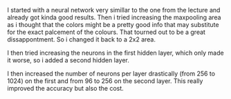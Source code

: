 I started with a neural network very simillar to the one from the lecture and already got kinda good results.
Then i tried increasing the maxpooling area as i thought that the colors might be a pretty good info that may substitute for the exact palcement of the colours.
    That tourned out to be a great dissappontment. So i changed it back to a 2x2 area.

I then tried increasing the neurons in the first hidden layer, which only made it worse, so i added a second hidden layer.

I then increased the number of neurons per layer drastically (from 256 to 1024) on the first and from 96 to 256 on the second layer.
    This really improved the accuracy but also the cost.
